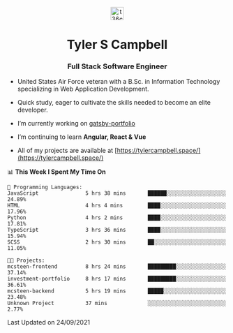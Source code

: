 <p align="center">
<a href="https://www.linkedin.com/in/t36campbell" target="blank"><img align="center" src="https://ik.imagekit.io/t36campbell/Portfolio/linkedin.png.original_m8bbGgPh6.png" alt="t36campbell" height="30" width="30" /></a>
</p>
<h1 align="center">Tyler S Campbell</h1>
<h3 align="center">Full Stack Software Engineer</h3>

* United States Air Force veteran with a B.Sc. in Information Technology specializing in Web Application Development. 

* Quick study, eager to cultivate the skills needed to become an elite developer.

* I’m currently working on [gatsby-portfolio](https://github.com/t36campbell/gatsby-portfolio)

* I’m continuing to learn **Angular, React & Vue**

* All of my projects are available at [https://tylercampbell.space/](https://tylercampbell.space/)

<!--START_SECTION:waka-->
📊 **This Week I Spent My Time On** 

```text
💬 Programming Languages: 
JavaScript               5 hrs 38 mins       ██████░░░░░░░░░░░░░░░░░░░   24.89% 
HTML                     4 hrs 4 mins        ████░░░░░░░░░░░░░░░░░░░░░   17.96% 
Python                   4 hrs 2 mins        ████░░░░░░░░░░░░░░░░░░░░░   17.81% 
TypeScript               3 hrs 36 mins       ████░░░░░░░░░░░░░░░░░░░░░   15.94% 
SCSS                     2 hrs 30 mins       ██░░░░░░░░░░░░░░░░░░░░░░░   11.05%

🐱‍💻 Projects: 
mcsteen-frontend         8 hrs 24 mins       █████████░░░░░░░░░░░░░░░░   37.14% 
investment-portfolio     8 hrs 17 mins       █████████░░░░░░░░░░░░░░░░   36.61% 
mcsteen-backend          5 hrs 19 mins       █████░░░░░░░░░░░░░░░░░░░░   23.48% 
Unknown Project          37 mins             ░░░░░░░░░░░░░░░░░░░░░░░░░   2.77%

```


 Last Updated on 24/09/2021
<!--END_SECTION:waka-->
